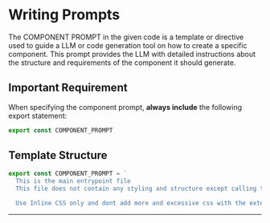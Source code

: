 # Writing Prompts

The COMPONENT PROMPT in the given code is a template or directive used to guide a LLM or code generation tool on how to create a specific component. This prompt provides the LLM with detailed instructions about the structure and requirements of the component it should generate.

## Important Requirement

When specifying the component prompt, **always include** the following export statement:

```javascript
export const COMPONENT_PROMPT
```

## Template Structure

```javascript
export const COMPONENT_PROMPT = `
  This is the main entrypoint file
  This file does not contain any styling and structure except calling the component

  Use Inline CSS only and dont add more and excessive css with the external css
```

<hr/>